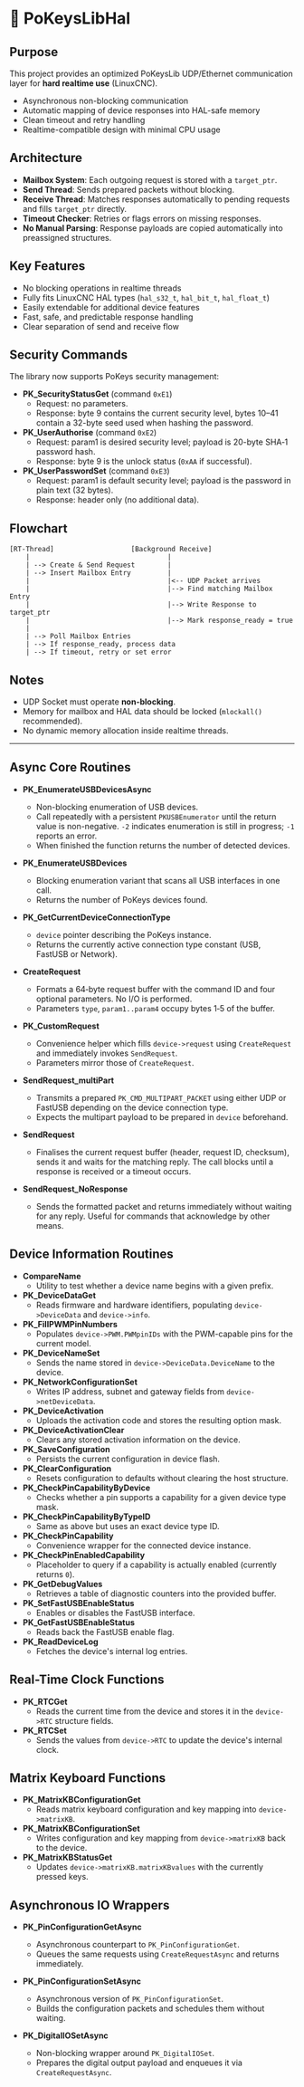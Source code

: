 # 📄 PoKeysLibHal

## Purpose

This project provides an optimized PoKeysLib UDP/Ethernet communication layer for **hard realtime use** (LinuxCNC).

- Asynchronous non-blocking communication
- Automatic mapping of device responses into HAL-safe memory
- Clean timeout and retry handling
- Realtime-compatible design with minimal CPU usage

## Architecture

- **Mailbox System**: Each outgoing request is stored with a `target_ptr`.
- **Send Thread**: Sends prepared packets without blocking.
- **Receive Thread**: Matches responses automatically to pending requests and fills `target_ptr` directly.
- **Timeout Checker**: Retries or flags errors on missing responses.
- **No Manual Parsing**: Response payloads are copied automatically into preassigned structures.

## Key Features

- No blocking operations in realtime threads
- Fully fits LinuxCNC HAL types (`hal_s32_t`, `hal_bit_t`, `hal_float_t`)
- Easily extendable for additional device features
- Fast, safe, and predictable response handling
- Clear separation of send and receive flow

## Security Commands

The library now supports PoKeys security management:

- **PK_SecurityStatusGet** (command `0xE1`)
  - Request: no parameters.
  - Response: byte 9 contains the current security level, bytes 10–41 contain a 32-byte seed used when hashing the password.
- **PK_UserAuthorise** (command `0xE2`)
  - Request: param1 is desired security level; payload is 20-byte SHA‑1 password hash.
  - Response: byte 9 is the unlock status (`0xAA` if successful).
- **PK_UserPasswordSet** (command `0xE3`)
  - Request: param1 is default security level; payload is the password in plain text (32 bytes).
  - Response: header only (no additional data).

## Flowchart

```plaintext
[RT-Thread]                   [Background Receive]
    |                                  |
    | --> Create & Send Request        |
    | --> Insert Mailbox Entry         |
    |                                  |<-- UDP Packet arrives
    |                                  |--> Find matching Mailbox Entry
    |                                  |--> Write Response to target_ptr
    |                                  |--> Mark response_ready = true
    |
    | --> Poll Mailbox Entries
    | --> If response_ready, process data
    | --> If timeout, retry or set error
```

## Notes

- UDP Socket must operate **non-blocking**.
- Memory for mailbox and HAL data should be locked (`mlockall()` recommended).
- No dynamic memory allocation inside realtime threads.

---
## Async Core Routines

- **PK_EnumerateUSBDevicesAsync**
  - Non-blocking enumeration of USB devices.
  - Call repeatedly with a persistent `PKUSBEnumerator` until the return value
    is non-negative. `-2` indicates enumeration is still in progress; `-1`
    reports an error.
  - When finished the function returns the number of detected devices.

- **PK_EnumerateUSBDevices**
  - Blocking enumeration variant that scans all USB interfaces in one call.
  - Returns the number of PoKeys devices found.

- **PK_GetCurrentDeviceConnectionType**
  - `device` pointer describing the PoKeys instance.
  - Returns the currently active connection type constant
    (USB, FastUSB or Network).

- **CreateRequest**
  - Formats a 64‑byte request buffer with the command ID and four optional
    parameters. No I/O is performed.
  - Parameters `type`, `param1..param4` occupy bytes 1‑5 of the buffer.

- **PK_CustomRequest**
  - Convenience helper which fills `device->request` using `CreateRequest` and
    immediately invokes `SendRequest`.
  - Parameters mirror those of `CreateRequest`.

- **SendRequest_multiPart**
  - Transmits a prepared `PK_CMD_MULTIPART_PACKET` using either UDP or FastUSB
    depending on the device connection type.
  - Expects the multipart payload to be prepared in `device` beforehand.

- **SendRequest**
  - Finalises the current request buffer (header, request ID, checksum), sends it
    and waits for the matching reply. The call blocks until a response is
    received or a timeout occurs.

- **SendRequest_NoResponse**
  - Sends the formatted packet and returns immediately without waiting for any
    reply. Useful for commands that acknowledge by other means.

## Device Information Routines

- **CompareName**
  - Utility to test whether a device name begins with a given prefix.
- **PK_DeviceDataGet**
  - Reads firmware and hardware identifiers, populating `device->DeviceData` and `device->info`.
- **PK_FillPWMPinNumbers**
  - Populates `device->PWM.PWMpinIDs` with the PWM-capable pins for the current model.
- **PK_DeviceNameSet**
  - Sends the name stored in `device->DeviceData.DeviceName` to the device.
- **PK_NetworkConfigurationSet**
  - Writes IP address, subnet and gateway fields from `device->netDeviceData`.
- **PK_DeviceActivation**
  - Uploads the activation code and stores the resulting option mask.
- **PK_DeviceActivationClear**
  - Clears any stored activation information on the device.
- **PK_SaveConfiguration**
  - Persists the current configuration in device flash.
- **PK_ClearConfiguration**
  - Resets configuration to defaults without clearing the host structure.
- **PK_CheckPinCapabilityByDevice**
  - Checks whether a pin supports a capability for a given device type mask.
- **PK_CheckPinCapabilityByTypeID**
  - Same as above but uses an exact device type ID.
- **PK_CheckPinCapability**
  - Convenience wrapper for the connected device instance.
- **PK_CheckPinEnabledCapability**
  - Placeholder to query if a capability is actually enabled (currently returns `0`).
- **PK_GetDebugValues**
  - Retrieves a table of diagnostic counters into the provided buffer.
- **PK_SetFastUSBEnableStatus**
  - Enables or disables the FastUSB interface.
- **PK_GetFastUSBEnableStatus**
  - Reads back the FastUSB enable flag.
- **PK_ReadDeviceLog**
  - Fetches the device's internal log entries.

## Real-Time Clock Functions

- **PK_RTCGet**
  - Reads the current time from the device and stores it in the `device->RTC` structure fields.
- **PK_RTCSet**
  - Sends the values from `device->RTC` to update the device's internal clock.

## Matrix Keyboard Functions

- **PK_MatrixKBConfigurationGet**
  - Reads matrix keyboard configuration and key mapping into `device->matrixKB`.
- **PK_MatrixKBConfigurationSet**
  - Writes configuration and key mapping from `device->matrixKB` back to the device.
- **PK_MatrixKBStatusGet**
  - Updates `device->matrixKB.matrixKBvalues` with the currently pressed keys.

## Asynchronous IO Wrappers

- **PK_PinConfigurationGetAsync**
  - Asynchronous counterpart to `PK_PinConfigurationGet`.
  - Queues the same requests using `CreateRequestAsync` and returns immediately.

- **PK_PinConfigurationSetAsync**
  - Asynchronous version of `PK_PinConfigurationSet`.
  - Builds the configuration packets and schedules them without waiting.

- **PK_DigitalIOSetAsync**
  - Non-blocking wrapper around `PK_DigitalIOSet`.
  - Prepares the digital output payload and enqueues it via `CreateRequestAsync`.
